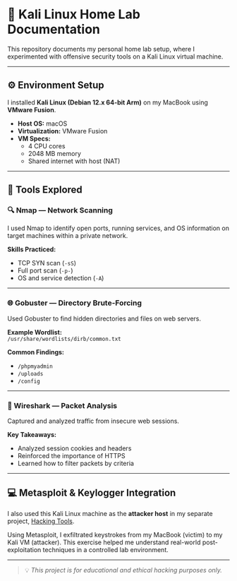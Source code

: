 # 🧪 Kali Linux Home Lab Documentation

This repository documents my personal home lab setup, where I experimented with offensive security tools on a Kali Linux virtual machine.

---

## ⚙️ Environment Setup

I installed **Kali Linux (Debian 12.x 64-bit Arm)** on my MacBook using **VMware Fusion**.

- **Host OS:** macOS
- **Virtualization:** VMware Fusion
- **VM Specs:**
  - 4 CPU cores
  - 2048 MB memory
  - Shared internet with host (NAT)

---

## 🧰 Tools Explored

### 🔍 Nmap — Network Scanning

I used Nmap to identify open ports, running services, and OS information on target machines within a private network.

**Skills Practiced:**

- TCP SYN scan (`-sS`)
- Full port scan (`-p-`)
- OS and service detection (`-A`)

---

### 🌐 Gobuster — Directory Brute-Forcing

Used Gobuster to find hidden directories and files on web servers.

**Example Wordlist:**  
`/usr/share/wordlists/dirb/common.txt`

**Common Findings:**

- `/phpmyadmin`
- `/uploads`
- `/config`

---

### 📶 Wireshark — Packet Analysis

Captured and analyzed traffic from insecure web sessions.

**Key Takeaways:**

- Analyzed session cookies and headers
- Reinforced the importance of HTTPS
- Learned how to filter packets by criteria

---

## 💻 Metasploit & Keylogger Integration

I also used this Kali Linux machine as the **attacker host** in my separate project, [Hacking Tools](https://github.com/DanielSon721/Hacking-Tools).

Using Metasploit, I exfiltrated keystrokes from my MacBook (victim) to my Kali VM (attacker). This exercise helped me understand real-world post-exploitation techniques in a controlled lab environment.

---

> 💡 *This project is for educational and ethical hacking purposes only.*
